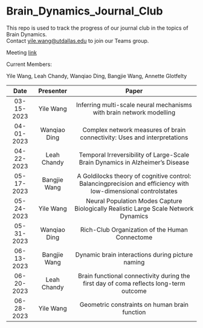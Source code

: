 # Brain_Dynamics_Journal_Club

This repo is used to track the progress of our journal club in the topics of Brain Dynamics.  
Contact yile.wang@utdallas.edu to join our Teams group.

Meeting [link](https://ucl.zoom.us/j/8639182881?pwd=UFJHWUNIdUcyU0t5OGwzdU9VVm5qQT09)

Current Members:

Yile Wang, Leah Chandy, Wanqiao Ding, Bangjie Wang, Annette Glotfelty

|Date | Presenter | Paper |
| :---: | :---: | :---: | 
| 03-15-2023| Yile Wang| Inferring multi-scale neural mechanisms with brain network modelling|
| 04-01-2023| Wanqiao Ding| Complex network measures of brain connectivity: Uses and interpretations|
| 04-22-2023| Leah Chandy| Temporal Irreversibility of Large-Scale Brain Dynamics in Alzheimer’s Disease|
| 05-17-2023| Bangjie Wang| A Goldilocks theory of cognitive control: Balancingprecision and efficiency with low-dimensional controlstates|
| 05-24-2023| Yile Wang| Neural Population Modes Capture Biologically Realistic Large Scale Network Dynamics|
| 05-31-2023| Wanqiao Ding|Rich-Club Organization of the Human Connectome|
| 06-13-2023| Bangjie Wang| Dynamic brain interactions during picture naming |
| 06-20-2023| Leah Chandy| Brain functional connectivity during the first day of coma reflects long-term outcome |
| 06-28-2023| Yile Wang| Geometric constraints on human brain function|
